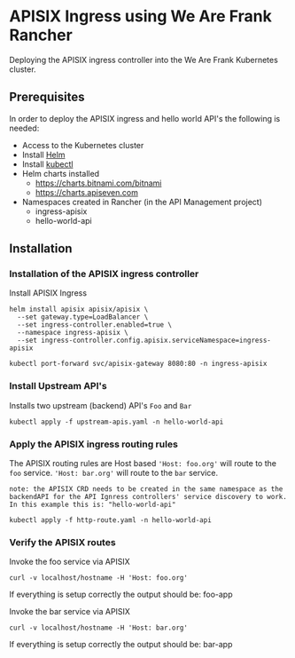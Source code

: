 # APISIX Ingress using We Are Frank Rancher
Deploying the APISIX ingress controller into the We Are Frank Kubernetes cluster. 

## Prerequisites
In order to deploy the APISIX ingress and hello world API's the following is needed:
- Access to the Kubernetes cluster
- Install [Helm](https://helm.sh/)
- Install [kubectl](https://kubernetes.io/docs/tasks/tools/)
- Helm charts installed 
    - https://charts.bitnami.com/bitnami
    - https://charts.apiseven.com
- Namespaces created in Rancher (in the API Management project)
    - ingress-apisix
    - hello-world-api

## Installation

### Installation of the APISIX ingress controller
Install APISIX Ingress
```shell
helm install apisix apisix/apisix \
  --set gateway.type=LoadBalancer \
  --set ingress-controller.enabled=true \
  --namespace ingress-apisix \
  --set ingress-controller.config.apisix.serviceNamespace=ingress-apisix
```

```shell
kubectl port-forward svc/apisix-gateway 8080:80 -n ingress-apisix
```

### Install Upstream API's
Installs two upstream (backend) API's `Foo` and `Bar`
```shell
kubectl apply -f upstream-apis.yaml -n hello-world-api
```

### Apply the APISIX ingress routing rules
The APISIX routing rules are Host based `'Host: foo.org'` will route to the `foo` service. `'Host: bar.org'` will route to the `bar` service.

`note: the APISIX CRD needs to be created in the same namespace as the backendAPI for the API Ignress controllers' service discovery to work. In this example this is: "hello-world-api"`

```shell
kubectl apply -f http-route.yaml -n hello-world-api
```

### Verify the APISIX routes
Invoke the foo service via APISIX
```shell
curl -v localhost/hostname -H 'Host: foo.org'
```
If everything is setup correctly the output should be:
foo-app

Invoke the bar service via APISIX
```shell
curl -v localhost/hostname -H 'Host: bar.org'
```
If everything is setup correctly the output should be:
bar-app